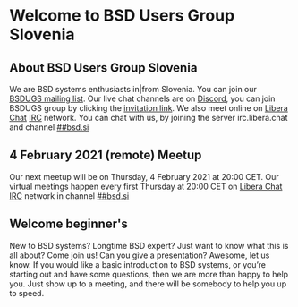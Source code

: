 # Welcome to BSD Users Group Slovenia

## About BSD Users Group Slovenia
We are BSD systems enthusiasts in|from Slovenia. You can join our [BSDUGS mailing list](https://groups.io/g/bsd). Our live chat channels are on [Discord](https://discord.com), you can join BSDUGS group by clicking the [invitation link](https://discord.gg/.....). We also meet online on [Libera Chat](http://www.libera.chat) [IRC](https://en.wikipedia.org/wiki/Internet_Relay_Chat) network. You can chat with us, by joining the server irc.libera.chat and channel [##bsd.si](https://webchat.libera.chat/##bsd.si)

## 4 February 2021 (remote) Meetup
Our next meetup will be on Thursday, 4 February 2021 at 20:00 CET. Our virtual meetings happen every first Thursday at 20:00 CET on [Libera Chat](http://www.libera.chat) [IRC](https://en.wikipedia.org/wiki/Internet_Relay_Chat) network in channel [##bsd.si](https://webchat.libera.chat/##bsd.si)

## Welcome beginner's
New to BSD systems? Longtime BSD expert? Just want to know what this is all about? Come join us! Can you give a presentation? Awesome, let us know. If you would like a basic introduction to BSD systems, or you’re starting out and have some questions, then we are more than happy to help you. Just show up to a meeting, and there will be somebody to help you up to speed.
